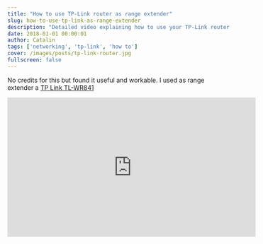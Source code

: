 ```yaml
---
title: "How to use TP-Link router as range extender"
slug: how-to-use-tp-link-as-range-extender
description: "Detailed video explaining how to use your TP-Link router as a range extender"
date: 2018-01-01 00:00:01
author: Catalin
tags: ['networking', 'tp-link', 'how to']
cover: /images/posts/tp-link-router.jpg
fullscreen: false
---
```


No credits for this but found it useful and workable. I used as range extender a [TP Link TL-WR841](https://www.tp-link.com/us/home-networking/wifi-router/tl-wr841nd/)

<iframe width="560" height="315" src="https://www.youtube.com/embed/1PtJLjV6RO4" frameborder="0" allow="accelerometer; autoplay; encrypted-media; gyroscope; picture-in-picture" allowfullscreen></iframe>
